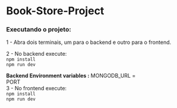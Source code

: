 # Book-Store-Project



### Executando o projeto:

1 - Abra dois terminais, um para o backend e outro para o frontend.

2 - No backend execute: 
<br>
``` npm install ``` 
<br>
``` npm run dev ``` 
<br>

**Backend Environment variables :**
MONGODB_URL =
<br>
PORT
<br>
3 - No frontend execute: 
<br>
``` npm install ``` 
<br>
``` npm run dev ``` 
<br>



